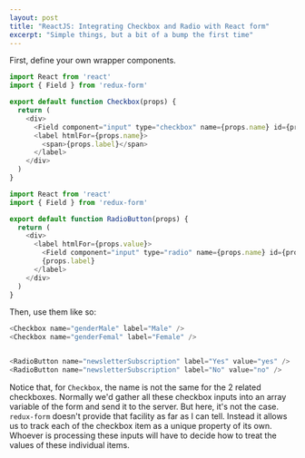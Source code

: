 ```yaml
---
layout: post
title: "ReactJS: Integrating Checkbox and Radio with React form"
excerpt: "Simple things, but a bit of a bump the first time"
---
```



First, define your own wrapper components.
```js
import React from 'react'
import { Field } from 'redux-form'

export default function Checkbox(props) {
  return (
    <div>
      <Field component="input" type="checkbox" name={props.name} id={props.name} />
      <label htmlFor={props.name}>
        <span>{props.label}</span>
      </label>
    </div>
  )
}
```

```js
import React from 'react'
import { Field } from 'redux-form'

export default function RadioButton(props) {
  return (
    <div>
      <label htmlFor={props.value}>
        <Field component="input" type="radio" name={props.name} id={props.value} value={props.value} />
        {props.label}
      </label>
    </div>
  )
}
```

Then, use them like so:

```js
<Checkbox name="genderMale" label="Male" />
<Checkbox name="genderFemal" label="Female" />


<RadioButton name="newsletterSubscription" label="Yes" value="yes" />
<RadioButton name="newsletterSubscription" label="No" value="no" />
```

Notice that, for `Checkbox`, the name is not the same for the 2 related checkboxes. Normally we'd gather all these checkbox inputs into an array variable of the form and send it to the server. But here, it's not the case. `redux-form` doesn't provide that facility as far as I can tell. Instead it allows us to track each of the checkbox item as a unique property of its own. Whoever is processing these inputs will have to decide how to treat the values of these individual items.
